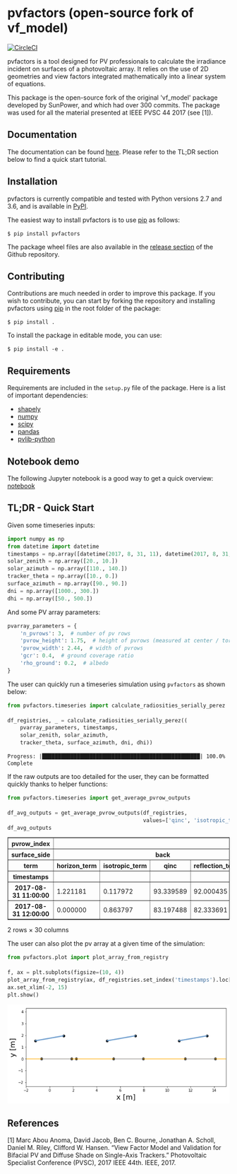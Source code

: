 pvfactors (open-source fork of vf_model)
========================================

[![CircleCI](https://circleci.com/gh/SunPower/pvfactors.svg?style=svg)](https://circleci.com/gh/SunPower/pvfactors)

pvfactors is a tool designed for PV professionals to calculate the
irradiance incident on surfaces of a photovoltaic array. It relies on the use of
2D geometries and view factors integrated mathematically into a linear system of
equations.

This package is the open-source fork of the original 'vf_model' package developed
by SunPower, and which had over 300 commits. The package was used for all the
material presented at IEEE PVSC 44 2017 (see [1]).


Documentation
-------------

The documentation can be found [here](https://sunpower.github.io/pvfactors).
Please refer to the TL;DR section below to find a quick start tutorial.


Installation
------------

pvfactors is currently compatible and tested with Python versions 2.7 and 3.6, and is available in [PyPI](https://pypi.org/project/pvfactors/).

The easiest way to install pvfactors is to use [pip](https://pip.pypa.io/en/stable/) as follows:

    $ pip install pvfactors

The package wheel files are also available in the [release section](https://github.com/SunPower/pvfactors/releases) of the Github repository.


Contributing
------------

Contributions are much needed in order to improve this package.
If you wish to contribute, you can start by forking the repository and installing pvfactors using [pip](https://pip.pypa.io/en/stable/) in the root folder of the package:

    $ pip install .


To install the package in editable mode, you can use:

    $ pip install -e .


Requirements
------------

Requirements are included in the ``setup.py`` file of the package. Here is
a list of important dependencies:
* [shapely](https://pypi.python.org/pypi/Shapely)
* [numpy](https://pypi.python.org/pypi/numpy)
* [scipy](https://pypi.python.org/pypi/scipy)
* [pandas](https://pypi.python.org/pypi/pandas)
* [pvlib-python](https://pypi.python.org/pypi/pvlib)


Notebook demo
-------------

The following Jupyter notebook is a good way to get a quick overview: [notebook](http://sunpower.github.io/pvfactors/developer/pvfactors_demo.html)


TL;DR - Quick Start
-------------------

Given some timeseries inputs:


```python
import numpy as np
from datetime import datetime
timestamps = np.array([datetime(2017, 8, 31, 11), datetime(2017, 8, 31, 12)])
solar_zenith = np.array([20., 10.])
solar_azimuth = np.array([110., 140.])
tracker_theta = np.array([10., 0.])
surface_azimuth = np.array([90., 90.])
dni = np.array([1000., 300.])
dhi = np.array([50., 500.])
```

And some PV array parameters:


```python
pvarray_parameters = {
    'n_pvrows': 3,  # number of pv rows
    'pvrow_height': 1.75,  # height of pvrows (measured at center / torque tube)
    'pvrow_width': 2.44,  # width of pvrows
    'gcr': 0.4,  # ground coverage ratio
    'rho_ground': 0.2,  # albedo
}
```

The user can quickly run a timeseries simulation using ``pvfactors`` as shown below:


```python
from pvfactors.timeseries import calculate_radiosities_serially_perez

df_registries, _ = calculate_radiosities_serially_perez((
    pvarray_parameters, timestamps,
    solar_zenith, solar_azimuth,
    tracker_theta, surface_azimuth, dni, dhi))
```

    Progress: |██████████████████████████████████████████████████| 100.0% Complete


If the raw outputs are too detailed for the user, they can be formatted quickly thanks to helper functions:

```python
from pvfactors.timeseries import get_average_pvrow_outputs

df_avg_outputs = get_average_pvrow_outputs(df_registries,
                                           values=['qinc', 'isotropic_term', 'reflection_term', 'horizon_term'])
df_avg_outputs
```


<div>
<table border="1" class="dataframe">
  <thead>
    <tr>
      <th>pvrow_index</th>
      <th colspan="10" halign="left">0</th>
      <th>...</th>
      <th colspan="10" halign="left">2</th>
    </tr>
    <tr>
      <th>surface_side</th>
      <th colspan="5" halign="left">back</th>
      <th colspan="5" halign="left">front</th>
      <th>...</th>
      <th colspan="5" halign="left">back</th>
      <th colspan="5" halign="left">front</th>
    </tr>
    <tr>
      <th>term</th>
      <th>horizon_term</th>
      <th>isotropic_term</th>
      <th>qinc</th>
      <th>reflection_term</th>
      <th>shaded</th>
      <th>horizon_term</th>
      <th>isotropic_term</th>
      <th>qinc</th>
      <th>reflection_term</th>
      <th>shaded</th>
      <th>...</th>
      <th>horizon_term</th>
      <th>isotropic_term</th>
      <th>qinc</th>
      <th>reflection_term</th>
      <th>shaded</th>
      <th>horizon_term</th>
      <th>isotropic_term</th>
      <th>qinc</th>
      <th>reflection_term</th>
      <th>shaded</th>
    </tr>
    <tr>
      <th>timestamps</th>
      <th></th>
      <th></th>
      <th></th>
      <th></th>
      <th></th>
      <th></th>
      <th></th>
      <th></th>
      <th></th>
      <th></th>
      <th></th>
      <th></th>
      <th></th>
      <th></th>
      <th></th>
      <th></th>
      <th></th>
      <th></th>
      <th></th>
      <th></th>
      <th></th>
    </tr>
  </thead>
  <tbody>
    <tr>
      <th>2017-08-31 11:00:00</th>
      <td>1.221181</td>
      <td>0.117972</td>
      <td>93.339589</td>
      <td>92.000435</td>
      <td>False</td>
      <td>1.640681</td>
      <td>20.982303</td>
      <td>1035.231572</td>
      <td>1.217963e+00</td>
      <td>False</td>
      <td>...</td>
      <td>1.640681</td>
      <td>0.199001</td>
      <td>97.261729</td>
      <td>95.422048</td>
      <td>False</td>
      <td>1.640681</td>
      <td>20.849825</td>
      <td>1034.889434</td>
      <td>1.008302e+00</td>
      <td>False</td>
    </tr>
    <tr>
      <th>2017-08-31 12:00:00</th>
      <td>0.000000</td>
      <td>0.863797</td>
      <td>83.197488</td>
      <td>82.333691</td>
      <td>False</td>
      <td>0.000000</td>
      <td>206.332401</td>
      <td>795.442326</td>
      <td>-5.684342e-14</td>
      <td>False</td>
      <td>...</td>
      <td>0.000000</td>
      <td>382.033336</td>
      <td>170.382030</td>
      <td>-211.651306</td>
      <td>False</td>
      <td>0.000000</td>
      <td>206.332401</td>
      <td>795.442326</td>
      <td>-5.684342e-14</td>
      <td>False</td>
    </tr>
  </tbody>
</table>
<p>2 rows × 30 columns</p>
</div>


The user can also plot the pv array at a given time of the simulation:


```python
from pvfactors.plot import plot_array_from_registry

f, ax = plt.subplots(figsize=(10, 4))
plot_array_from_registry(ax, df_registries.set_index('timestamps').loc["2017-8-31 11:00:00", :])
ax.set_xlim(-2, 15)
plt.show()
```


![png](https://raw.githubusercontent.com/SunPower/pvfactors/master/pvfactors/docs/_static/pvarray.png)


References
----------

[1] Marc Abou Anoma, David Jacob, Ben C. Bourne, Jonathan A. Scholl,
Daniel M. Riley, Clifford W. Hansen. “View Factor Model and Validation
for Bifacial PV and Diffuse Shade on Single-Axis Trackers.”
Photovoltaic Specialist Conference (PVSC), 2017 IEEE 44th. IEEE, 2017.
